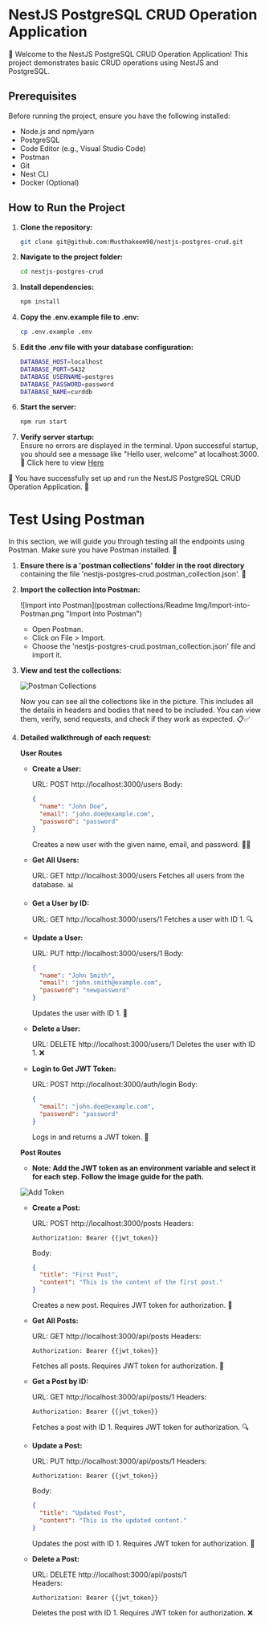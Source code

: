 # NestJS PostgreSQL CRUD Operation Application

🚀 Welcome to the NestJS PostgreSQL CRUD Operation Application! This project demonstrates basic CRUD operations using NestJS and PostgreSQL.

## Prerequisites

Before running the project, ensure you have the following installed:

- Node.js and npm/yarn
- PostgreSQL
- Code Editor (e.g., Visual Studio Code)
- Postman
- Git
- Nest CLI
- Docker (Optional)

## How to Run the Project

1. **Clone the repository:**
   ```bash
   git clone git@github.com:Musthakeem98/nestjs-postgres-crud.git
   ```
2. **Navigate to the project folder:**
   ```bash
   cd nestjs-postgres-crud
   ```
3. **Install dependencies:**
   ```bash
   npm install
   ```
4. **Copy the .env.example file to .env:**
   ```bash
   cp .env.example .env
   ```
5. **Edit the .env file with your database configuration:**
   ```bash
   DATABASE_HOST=localhost
   DATABASE_PORT=5432
   DATABASE_USERNAME=postgres
   DATABASE_PASSWORD=password
   DATABASE_NAME=curddb
   ```
6. **Start the server:**
   ```bash
   npm run start
   ```
7. **Verify server startup:**  
   Ensure no errors are displayed in the terminal. Upon successful startup, you should see a message like "Hello user, welcome" at localhost:3000.  
   🔗 Click here to view [Here](http://localhost:3000/users)

🎉 You have successfully set up and run the NestJS PostgreSQL CRUD Operation Application. 🚀

# Test Using Postman

In this section, we will guide you through testing all the endpoints using Postman. Make sure you have Postman installed. 🧪

1. **Ensure there is a 'postman collections' folder in the root directory** containing the file 'nestjs-postgres-crud.postman_collection.json'. 📁

2. **Import the collection into Postman:**

   ![Import into Postman](postman collections/Readme Img/Import-into-Postman.png "Import into Postman")

   - Open Postman.
   - Click on File > Import.
   - Choose the 'nestjs-postgres-crud.postman_collection.json' file and import it.

4. **View and test the collections:**

   ![Postman Collections](path_to_image_for_collections_view)

   Now you can see all the collections like in the picture. This includes all the details in headers and bodies that need to be included. You can view them, verify, send requests, and check if they work as expected. 📋✅

5. **Detailed walkthrough of each request:**

   **User Routes**

   - **Create a User:**

     URL: POST http://localhost:3000/users
     Body:

     ```json
     {
       "name": "John Doe",
       "email": "john.doe@example.com",
       "password": "password"
     }
     ```

     Creates a new user with the given name, email, and password. 🧑‍💻

   - **Get All Users:**

     URL: GET http://localhost:3000/users
     Fetches all users from the database. 📊

   - **Get a User by ID:**

     URL: GET http://localhost:3000/users/1
     Fetches a user with ID 1. 🔍

   - **Update a User:**

     URL: PUT http://localhost:3000/users/1
     Body:

     ```json
     {
       "name": "John Smith",
       "email": "john.smith@example.com",
       "password": "newpassword"
     }
     ```

     Updates the user with ID 1. 🔄

   - **Delete a User:**

     URL: DELETE http://localhost:3000/users/1
     Deletes the user with ID 1. ❌

   - **Login to Get JWT Token:**

     URL: POST http://localhost:3000/auth/login
     Body:

     ```json
     {
       "email": "john.doe@example.com",
       "password": "password"
     }
     ```

     Logs in and returns a JWT token. 🔑

   **Post Routes**

   - **Note: Add the JWT token as an environment variable and select it for each step. Follow the image guide for the path.**

   ![Add Token](path_to_image_for_import_steps)

   - **Create a Post:**

     URL: POST http://localhost:3000/posts
     Headers:

     ```
     Authorization: Bearer {{jwt_token}}
     ```

     Body:

     ```json
     {
       "title": "First Post",
       "content": "This is the content of the first post."
     }
     ```

     Creates a new post. Requires JWT token for authorization. 📝

   - **Get All Posts:**

     URL: GET http://localhost:3000/api/posts
     Headers:

     ```
     Authorization: Bearer {{jwt_token}}
     ```

     Fetches all posts. Requires JWT token for authorization. 📜

   - **Get a Post by ID:**

     URL: GET http://localhost:3000/api/posts/1
     Headers:

     ```
     Authorization: Bearer {{jwt_token}}
     ```

     Fetches a post with ID 1. Requires JWT token for authorization. 🔍

   - **Update a Post:**

     URL: PUT http://localhost:3000/api/posts/1
     Headers:

     ```
     Authorization: Bearer {{jwt_token}}
     ```

     Body:

     ```json
     {
       "title": "Updated Post",
       "content": "This is the updated content."
     }
     ```

     Updates the post with ID 1. Requires JWT token for authorization. 🔄

   - **Delete a Post:**

     URL: DELETE http://localhost:3000/api/posts/1  
     Headers:

     ```
     Authorization: Bearer {{jwt_token}}
     ```

     Deletes the post with ID 1. Requires JWT token for authorization. ❌
